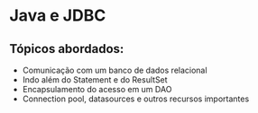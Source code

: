 # Java e JDBC

## Tópicos abordados:

- Comunicação com um banco de dados relacional
- Indo além do Statement e do ResultSet
- Encapsulamento do acesso em um DAO
- Connection pool, datasources e outros recursos importantes